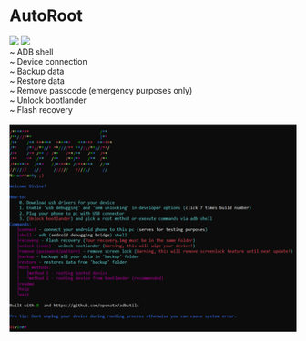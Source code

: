 # AutoRoot
<img src='https://img.shields.io/badge/Root-Keep calm and root your phone-green?link=https://androidcentral.com/root&link=https://androidcentral.com/root'> <img src='https://img.shields.io/badge/Rootkit-Be careful-red'><br />
~ ADB shell<br />
~ Device connection<br />
~ Backup data<br />
~ Restore data<br />
~ Remove passcode (emergency purposes only)<br />
~ Unlock bootlander<br />
~ Flash recovery<br />
<br />
<img src='screen122913.png' />
